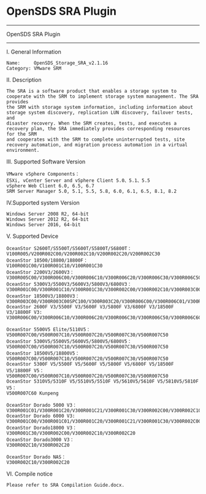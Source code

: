 # OpenSDS SRA Plugin 

**********************************************************************************
OpenSDS SRA Plugin 
**********************************************************************************

I. General Information 

    Name:     OpenSDS_Storage_SRA_v2.1.16
    Category: VMware SRM 

    
II. Description

	The SRA is a software product that enables a storage system to cooperate with the SRM to implement storage system management. The SRA provides
	the SRM with storage system information, including information about storage system discovery, replication LUN discovery, failover tests, and 
	disaster recovery. When the SRM creates, tests, and executes a recovery plan, the SRA immediately provides corresponding resources for the SRM
	and cooperates with the SRM to complete uninterrupted tests, site recovery automation, and migration process automation in a virtual environment.

III. Supported Software Version
    
	VMware vSphere Components：
	ESXi, vCenter Server and vSphere Client 5.0、5.1、5.5
	vSphere Web Client 6.0, 6.5, 6.7
	SRM Server Manager 5.0, 5.1, 5.5, 5.8, 6.0, 6.1, 6.5, 8.1, 8.2

    
IV.Supported system Version
  
	Windows Server 2008 R2, 64-bit
	Windows Server 2012 R2, 64-bit
	Windows Server 2016, 64-bit
    
V. Supported Device

	OceanStor S2600T/S5500T/S5600T/S5800T/S6800T：
	V100R005/V200R002C00/V200R002C10/V200R002C20/V200R002C30
	OceanStor 18500/18800/18800F：
	V100R001C00/V100R001C10/V100R001C30
	OceanStor 2200V3/2600V3：
	V300R005C00/V300R006C00/V300R006C10/V300R006C20/V300R006C30/V300R006C50/V300R006C60
	OceanStor 5300V3/5500V3/5600V3/5800V3/6800V3：
	V300R001C00/V300R001C10/V300R001C30/V300R002C00/V300R002C10/V300R003C00/V300R003C10/V300R003C20/V300R006C00/V300R006C01/V300R006C10/V300R006C20/V300R006C30/V300R006C50/V300R006C60
	OceanStor 18500V3/18800V3：
	V300R003C00/V300R003C00SPC100/V300R003C20/V300R006C00/V300R006C01/V300R006C10/V300R006C20/V300R006C30/V300R006C50/V300R006C60
	OceanStor 2600F V3/5500F V3/5600F V3/5800F V3/6800F V3/18500F V3/18800F V3:
	V300R006C00/V300R006C10/V300R006C20/V300R006C30/V300R006C50/V300R006C60

	OceanStor 5500V5 Elite/5110V5：
	V500R007C00/V500R007C10/V500R007C20/V500R007C30/V500R007C50
	OceanStor 5300V5/5500V5/5600V5/5800V5/6800V5：
	V500R007C00/V500R007C10/V500R007C20/V500R007C30/V500R007C50
	OceanStor 18500V5/18800V5：
	V500R007C00/V500R007C10/V500R007C20/V500R007C30/V500R007C50
	OceanStor 5300F V5/5500F V5/5600F V5/5800F V5/6800F V5/18500F V5/18800F V5：
	V500R007C00/V500R007C10/V500R007C20/V500R007C30/V500R007C50
	OceanStor 5310V5/5310F V5/5510V5/5510F V5/5610V5/5610F V5/5810V5/5810F V5：
	V500R007C60 Kunpeng

	OceanStor Dorado 5000 V3：
	V300R001C01/V300R001C20/V300R001C21/V300R001C30/V300R002C00/V300R002C10/V300R002C20
	OceanStor Dorado 6000 V3:
	V300R001C00/V300R001C01/V300R001C20/V300R001C21/V300R001C30/V300R002C00/V300R002C10/V300R002C20
	OceanStor Dorado18000 V3：
	V300R001C30/V300R002C00/V300R002C10/V300R002C20
	OceanStor Dorado3000 V3：
	V300R002C10/V300R002C20

	OceanStor Dorado NAS：
	V300R002C10/V300R002C20
    
VI. Compile notice

    Please refer to SRA Compilation Guide.docx.